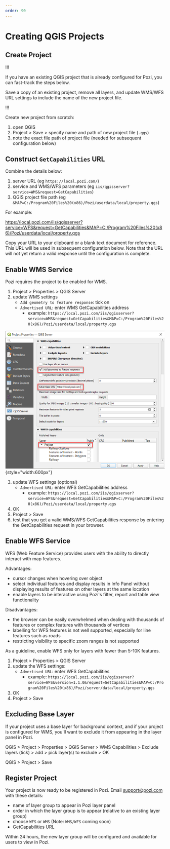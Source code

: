 ```yaml
---
order: 90
---
```


# Creating QGIS Projects

## Create Project

!!!

If you have an existing QGIS project that is already configured for Pozi, you can fast-track the steps below.

Save a copy of an existing project, remove all layers, and update WMS/WFS URL settings to include the name of the new project file.

!!!

Create new project from scratch:

1. open QGIS
2. Project > Save > specify name and path of new project file (`.qgs`)
3. note the exact file path of project file (needed for subsequent configuration below)

## Construct `GetCapabilities` URL

Combine the details below:

1. server URL (eg `https://local.pozi.com/`)
2. service and WMS/WFS parameters (eg `iis/qgisserver?service=WMS&request=GetCapabilities`)
3. QGIS project file path (eg `&MAP=C:/Program%20Files%20(x86)/Pozi/userdata/local/property.qgs`)

For example:

https://local.pozi.com/iis/qgisserver?service=WFS&request=GetCapabilities&MAP=C:/Program%20Files%20(x86)/Pozi/userdata/local/property.qgs

Copy your URL to your clipboard or a blank text document for reference. This URL will be used in subsequent configuration below. Note that the URL will not yet return a valid response until the configuration is complete.

## Enable WMS Service

Pozi requires the project to be enabled for WMS.

1. Project > Properties > QGIS Server
2. update WMS settings
   * `Add geometry to feature response`: tick on
   * `Advertised URL`: enter WMS GetCapabilities address
     * example: `https://local.pozi.com/iis/qgisserver?service=WMS&request=GetCapabilities&MAP=C:/Program%20Files%20(x86)/Pozi/userdata/local/property.qgs`

![QGIS Project Properties WMS Configuration](./img/qgis-project-properties-wms-configuration.png){style="width:600px"}

3. update WFS settings (optional)
   * `Advertised URL`: enter WFS GetCapabilities address
     * example: `https://local.pozi.com/iis/qgisserver?service=WFS&request=GetCapabilities&MAP=C:/Program%20Files%20(x86)/Pozi/userdata/local/property.qgs`
4. OK
5. Project > Save
6. test that you get a valid WMS/WFS GetCapabilities response by entering the GetCapabilities request in your browser. 

## Enable WFS Service

WFS (Web Feature Service) provides users with the ability to directly interact with map features.

Advantages:

* cursor changes when hovering over object
* select individual features and display results in Info Panel without displaying results of features on other layers at the same location
* enable layers to be interactive using Pozi's filter, report and table view functionality

Disadvantages:

* the browser can be easily overwhelmed when dealing with thousands of features or complex features with thousands of vertices
* labelling for WFS features is not well supported, especially for line features such as roads
* restricting visibility to specific zoom ranges is not supported

As a guideline, enable WFS only for layers with fewer than 5-10K features.

1. Project > Properties > QGIS Server
2. update the WFS settings:
   * `Advertised URL`: enter WFS GetCapabilities
     * example: `https://local.pozi.com/iis/qgisserver?service=WFS&version=1.1.0&request=GetCapabilities&MAP=C:/Program%20Files%20(x86)/Pozi/server/data/local/property.qgs`
3. OK
4. Project > Save

## Excluding Base Layer

If your project uses a base layer for background context, and if your project is configured for WMS, you'll want to exclude it from appearing in the layer panel in Pozi.

QGIS > Project > Properties > QGIS Server > WMS Capabilities > Exclude layers (tick) > add > pick layer(s) to exclude > OK

QGIS > Project > Save

## Register Project

Your project is now ready to be registered in Pozi. Email support@pozi.com with these details:

* name of layer group to appear in Pozi layer panel
* order in which the layer group is to appear (relative to an existing layer group)
* choose `WFS` or `WMS` (Note: `WMS/WFS` coming soon)
* GetCapabilities URL

Within 24 hours, the new layer group will be configured and available for users to view in Pozi.
